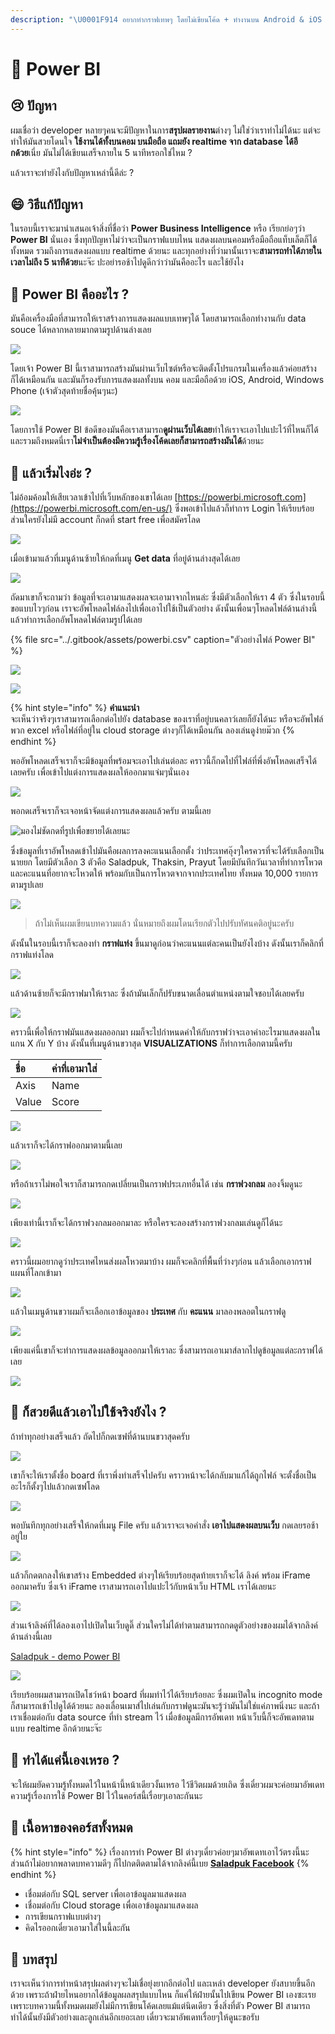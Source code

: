 ```yaml
---
description: "\U0001F914 อยากทำกราฟเทพๆ โดยไม่เขียนโค้ด + ทำงานบน Android & iOS ทำไง?"
---
```


# 👶 Power BI

## 😢 ปัญหา

ผมเชื่อว่า developer หลายๆคนจะมีปัญหาในการ**สรุปผลรายงาน**ต่างๆ ไม่ใช่ว่าเราทำไม่ได้นะ แต่จะทำให้มันสวยโดนใจ **ใช้งานได้ทั้งบนคอม บนมือถือ แถมยัง realtime จาก database ได้อีกด้วย**เนี่ย มันไม่ได้เขียนเสร็จภายใน 5 นาทีหรอกใช่ไหม ?

แล้วเราจะทำยังไงกับปัญหาเหล่านี้ดีล่ะ ?

## 😄 วิธีแก้ปัญหา

 ในรอบนี้เราจะมานำเสนอเจ้าสิ่งที่ชื่อว่า **Power Business Intelligence** หรือ เรียกย่อๆว่า **Power BI** นั่นเอง ซึ่งทุกปัญหาไม่ว่าจะเป็นกราฟแบบไหน แสดงผลบนคอมหรือมือถือแท็บเล็ตก็ได้ทั้งหมด รวมถึงการแสดงผลแบบ realtime ด้วยนะ และทุกอย่างที่ว่ามานั้นเราจะ**สามารถทำได้ภายในเวลาไม่ถึง 5 นาทีด้วย**นะจ๊ะ ปะอย่ารอช้าไปดูดีกว่าว่ามันคืออะไร และใช้ยังไง

## 🤔 Power BI คืออะไร ?

มันคือเครื่องมือที่สามารถให้เราสร้างการแสดงผลแบบเทพๆได้ โดยสามารถเลือกทำงานกับ data souce ได้หลากหลายมากตามรูปด้านล่างเลย

![](../.gitbook/assets/image%20%28365%29.png)

โดยเจ้า Power BI นี้เราสามารถสร้างมันผ่านเว็บไซต์หรือจะติดตั้งโปรแกรมในเครื่องแล้วค่อยสร้างก็ได้เหมือนกัน และมันก็รองรับการแสดงผลทั้งบน คอม และมือถือด้วย iOS, Android, Windows Phone \(เจ้าตัวสุดท้ายชื่อคุ้นๆนะ\)

![](../.gitbook/assets/image%20%28683%29.png)

โดยการใช้ Power BI ข้อดีของมันคือเราสามารถ**ดูผ่านเว็บได้เลย**ทำให้เราจะเอาไปแปะไว้ที่ไหนก็ได้ และรวมถึงหมดนี่เรา**ไม่จำเป็นต้องมีความรู้เรื่องโค้ดเลยก็สามารถสร้างมันได้**ด้วยนะ

## 🤔 แล้วเริ่มไงอ่ะ ?

ไม่อ้อมค้อมให้เสียเวลาเข้าไปที่เว็บหลักของเขาได้เลย [https://powerbi.microsoft.com](https://powerbi.microsoft.com/en-us/) ซึ่งพอเข้าไปแล้วก็ทำการ Login ให้เรียบร้อย ส่วนใครยังไม่มี account ก็กดที่ start free เพื่อสมัครโลด

![](../.gitbook/assets/image%20%28184%29.png)

เมื่อเข้ามาแล้วที่เมนูด้านซ้ายให้กดที่เมนู **Get data** ที่อยู่ด้านล่างสุดได้เลย

![](../.gitbook/assets/image%20%28595%29.png)

ถัดมาเขาก็จะถามว่า ข้อมูลที่จะเอามาแสดงผลจะเอามาจากไหนล่ะ ซึ่งมีตัวเลือกให้เรา 4 ตัว  ซึ่งในรอบนี้ขอแบบไวๆก่อน เราจะอัพโหลดไฟล์ลงไปเพื่อเอาไปใช้เป็นตัวอย่าง ดังนั้นเพื่อนๆโหลดไฟล์ด้านล่างนี้ แล้วทำการเลือกอัพโหลดไฟล์ตามรูปได้เลย

{% file src="../.gitbook/assets/powerbi.csv" caption="ตัวอย่างไฟล์ Power BI" %}

![](../.gitbook/assets/image%20%28220%29.png)

![](../.gitbook/assets/image%20%28121%29.png)

{% hint style="info" %}
**คำแนะนำ**  
จะเห็นว่าจริงๆเราสามารถเลือกต่อไปยัง database ของเราที่อยู่บนคลาว์เลยก็ยังได้นะ หรือจะอัพไฟล์พวก excel หรือไฟล์ที่อยู่ใน cloud storage ต่างๆก็ได้เหมือนกัน ลองเล่นดูง่ายม๊วก
{% endhint %}

พออัพโหลดเสร็จเราก็จะมีข้อมูลที่พร้อมจะเอาไปเล่นต่อละ คราวนี้ก็กดไปที่ไฟล์ที่พึ่งอัพโหลดเสร็จได้เลยครับ เพื่อเข้าไปแต่งการแสดงผลให้ออกมาแจ่มๆนั่นเอง

![](../.gitbook/assets/image%20%28334%29.png)

พอกดเสร็จเราก็จะเจอหน้าจัดแต่งการแสดงผลแล้วครับ ตามนี้เลย

![&#xE21;&#xE2D;&#xE07;&#xE44;&#xE21;&#xE48;&#xE0A;&#xE31;&#xE14;&#xE01;&#xE14;&#xE17;&#xE35;&#xE48;&#xE23;&#xE39;&#xE1B;&#xE40;&#xE1E;&#xE37;&#xE48;&#xE2D;&#xE02;&#xE22;&#xE32;&#xE22;&#xE44;&#xE14;&#xE49;&#xE40;&#xE25;&#xE22;&#xE19;&#xE30;](../.gitbook/assets/image%20%28447%29.png)

ซึ่งข้อมูลที่เราอัพโหลดเข้าไปมันคือผลการลงคะแนนเลือกตั้ง ว่าประเทศอุ๊งๆใครควรที่จะได้รับเลือกเป็นนายยก โดยมีตัวเลือก 3 ตัวคือ Saladpuk, Thaksin, Prayut โดยมีบันทึกวันเวลาที่ทำการโหวต และคะแนนที่อยากจะโหวตให้ พร้อมกับเป็นการโหวตจากจากประเทศไทย ทั้งหมด 10,000 รายการ ตามรูปเลย

![](../.gitbook/assets/image%20%28204%29.png)

> ถ้าไม่เห็นผมเขียนบทความแล้ว นั่นหมายถึงผมโดนเรียกตัวไปปรับทัศนคติอยู่นะครับ

ดังนั้นในรอบนี้เราก็จะลองทำ **กราฟแท่ง** ขึ้นมาดูก่อนว่าคะแนนแต่ละคนเป็นยังไงบ้าง ดังนั้นเราก็คลิกที่กราฟแท่งโลด

![](../.gitbook/assets/image%20%28136%29.png)

แล้วด้านซ้ายก็จะมีกราฟมาให้เราละ ซึ่งถ้ามันเล็กก็ปรับขนาดเลื่อนตำแหน่งตามใจชอบได้เลยครับ

![](../.gitbook/assets/image%20%28385%29.png)

คราวนี้เพื่อให้กราฟมันแสดงผลออกมา ผมก็จะไปกำหนดค่าให้กับกราฟว่าจะเอาค่าอะไรมาแสดงผลในแกน X กับ Y บ้าง ดังนั้นที่เมนูด้านขวาสุด **VISUALIZATIONS** ก็ทำการเลือกตามนี้ครับ

| ชื่อ | ค่าที่เอามาใส่ |
| :--- | :--- |
| Axis | Name |
| Value | Score |

![](../.gitbook/assets/image%20%28557%29.png)

แล้วเราก็จะได้กราฟออกมาตามนี้เลย

![](../.gitbook/assets/image%20%28183%29.png)

หรือถ้าเราไม่พอใจเราก็สามารถกดเปลี่ยนเป็นกราฟประเภทอื่นได้ เช่น **กราฟวงกลม** ลองจิ้มดูนะ

![](../.gitbook/assets/image%20%28317%29.png)

เพียงเท่านี้เราก็จะได้กราฟวงกลมออกมาละ หรือใครจะลองสร้างกราฟวงกลมเล่นดูก็ได้นะ

![](../.gitbook/assets/image%20%28696%29.png)

คราวนี้ผมอยากดูว่าประเทศไหนส่งผลโหวตมาบ้าง ผมก็จะคลิกที่พื้นที่ว่างๆก่อน แล้วเลือกเอากราฟแผนที่โลกเข้ามา

![](../.gitbook/assets/image%20%28506%29.png)

แล้วในเมนูด้านขวาผมก็จะเลือกเอาข้อมูลของ **ประเทศ** กับ **คะแนน** มาลองพลอตในกราฟดู

![](../.gitbook/assets/image%20%28728%29.png)

เพียงแค่นี้เขาก็จะทำการแสดงผลข้อมูลออกมาให้เราละ ซึ่งสามารถเอาเมาส์ลากไปดูข้อมูลแต่ละกราฟได้เลย

![](../.gitbook/assets/image%20%2872%29.png)

## 🤔 ก็สวยดีแล้วเอาไปใช้จริงยังไง ?

ถ้าทำทุกอย่างเสร็จแล้ว ถัดไปก็กดเซฟที่ด้านบนขวาสุดครับ

![](../.gitbook/assets/image%20%28167%29.png)

เขาก็จะให้เราตั้งชื่อ board ที่เราพึ่งทำเสร็จไปครับ คราวหน้าจะได้กลับมาแก้ได้ถูกไฟล์ จะตั้งชื่อเป็นอะไรก็ตั้งๆไปแล้วกดเซฟโลด

![](../.gitbook/assets/image%20%28566%29.png)

พอบันทึกทุกอย่างเสร็จให้กดที่เมนู File ครับ แล้วเราจะเจอคำสั่ง **เอาไปแสดงผลบนเว็บ** กดเลยรอช้าอยู่ใย

![](../.gitbook/assets/image%20%28504%29.png)

แล้วก็กดตกลงให้เขาสร้าง Embedded ต่างๆให้เรียบร้อยสุดท้ายเราก็จะได้ ลิงค์ พร้อม iFrame ออกมาครับ ซึ่งเจ้า iFrame เราสามารถเอาไปแปะไว้กับหน้าเว็บ HTML เราได้เลยนะ

![](../.gitbook/assets/image%20%28296%29.png)

ส่วนเจ้าลิงค์ที่ได้ลองเอาไปเปิดในเว็บดูดิ๊ ส่วนใครไม่ได้ทำตามสามารถกดดูตัวอย่างของผมได้จากลิงค์ด้านล่างนี้เลย

[Saladpuk - demo Power BI](https://app.powerbi.com/view?r=eyJrIjoiYmNlNWJmMmEtMjM5OS00Mjc0LWE5MjQtZjIwODMxZDVlMGNkIiwidCI6IjkzNzkzY2VmLTM0MDAtNGJkYi04MWY0LTkyNWNjYjNhNjkyNCIsImMiOjEwfQ%3D%3D)

![](../.gitbook/assets/image%20%28489%29.png)

เรียบร้อยผมสามารถเปิดโชว์หน้า board ที่ผมทำไว้ได้เรียบร้อยละ ซึ่งผมเปิดใน incognito mode ก็สามารถเข้าไปดูได้ด้วยนะ ลองเลื่อนเมาส์ไปเล่นกับกราฟดูนะมันจะรู้ว่ามันไม่ใช่แค่ภาพนิ่งนะ และถ้าเราเชื่อมต่อกับ data source ที่ทำ stream ไว้ เมื่อข้อมูลมีการอัพเดท หน้าเว็บนี้ก็จะอัพเดทตามแบบ realtime อีกด้วยนะจ๊ะ

## 🤔 ทำได้แค่นี้เองเหรอ ?

จะให้ผมยัดความรู้ทั้งหมดไว้ในหน้านี้หน้าเดียวงั้นเหรอ ไว้ชีวิตผมด้วยเถิด ซึ่งเดี๋ยวผมจะค่อยมาอัพเดทความรู้เรื่องการใช้ Power BI ไว้ในคอร์สนี้เรื่อยๆเอาละกันนะ

## 🧭 เนื้อหาของคอร์สทั้งหมด

{% hint style="info" %}
เรื่องการทำ Power BI ต่างๆเดี๋ยวค่อยๆมาอัพเดทเอาไว้ตรงนี้นะ ส่วนถ้าไม่อยากพลาดบทความดีๆ ก็ไปกดติดตามได้จากลิงค์นี้เบย [**Saladpuk Facebook**](https://facebook.com/mr.saladpuk)
{% endhint %}

* เชื่อมต่อกับ SQL server เพื่อเอาข้อมูลมาแสดงผล
* เชื่อมต่อกับ Cloud storage เพื่อเอาข้อมูลมาแสดงผล
* การเขียนกราฟแบบต่างๆ
* คิดไรออกเดี๋ยวเอามาใส่ในนี้ละกัน

## 🎯 บทสรุป

เราจะเห็นว่าการทำหน้าสรุปผลต่างๆจะไม่เชื่อยุ่งยากอีกต่อไป และเหล่า developer ยังสบายขึ้นอีกด้วย เพราะถ้าฝ่ายไหนอยากได้ข้อมูลผลสรุปแบบไหน ก็แค่ให้ฝ่ายนั้นไปเขียน Power BI เองซะเรย เพราะบทความนี้ทั้งหมดผมยังไม่มีการเขียนโค้ดเลยแม้แต่นิดเดียว ซึ่งสิ่งที่ตัว Power BI สามารถทำได้นั้นยังมีตัวอย่างและลูกเล่นอีกเยอะเลย เดี๋ยวจะมาอัพเดทเรื่อยๆให้ดูนะขอรับ

